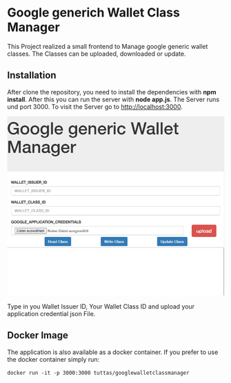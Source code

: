 # Google generich Wallet Class Manager

This Project realized a small frontend to Manage google generic wallet classes. The Classes can be uploaded, downloaded or update.

## Installation
After clone the repository, you need to install the dependencies with **npm install**. After this you can run the server with **node app.js**. The Server runs und port 3000. To visit the Server go to [http://localhost:3000](http://localhost:3000).

![screenshot](screenshot.png)

Type in you Wallet Issuer ID, Your Wallet Class ID and upload your application credential json File.

## Docker Image
The application is also available as a docker container. If you prefer to use the docker container simply run:
```
docker run -it -p 3000:3000 tuttas/googlewalletclassmanager
```